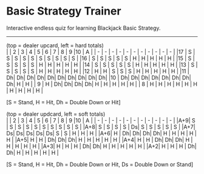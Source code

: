 # Basic Strategy Trainer

Interactive endless quiz for learning Blackjack Basic Strategy.  

---

(top = dealer upcard, left = hard totals)  
|   | 2 | 3 | 4 | 5 | 6 | 7 | 8 | 9 |10 | A |
| - | - | - | - | - | - | - | - | - | - | - |
|17 | S | S | S | S | S | S | S | S | S | S |
|16 | S | S | S | S | S | H | H | H | H | H |
|15 | S | S | S | S | S | H | H | H | H | H |
|14 | S | S | S | S | S | H | H | H | H | H |
|13 | S | S | S | S | S | H | H | H | H | H |
|12 | H | H | S | S | S | H | H | H | H | H |
|11 | Dh| Dh| Dh| Dh| Dh| Dh| Dh| Dh| Dh| Dh|
|10 | Dh| Dh| Dh| Dh| Dh| Dh| Dh| Dh| H | H |
| 9 | H | Dh| Dh| Dh| Dh| H | H | H | H | H |
| 8 | H | H | H | H | H | H | H | H | H | H |

[S = Stand, H = Hit, Dh = Double Down or Hit]

(top = dealer updcard, left = soft totals)  
|   | 2 | 3 | 4 | 5 | 6 | 7 | 8 | 9 |10 | A |
| - | - | - | - | - | - | - | - | - | - | - |
|A+9| S | S | S | S | S | S | S | S | S | S |
|A+8| S | S | S | S | Ds| S | S | S | S | S |
|A+7| Ds| Ds| Ds| Ds| Ds| S | S | H | H | H |
|A+6| H | Dh| Dh| Dh| Dh| H | H | H | H | H |
|A+5| H | H | Dh| Dh| Dh| H | H | H | H | H |
|A+4| H | H | Dh| Dh| Dh| H | H | H | H | H |
|A+3| H | H | H | Dh| Dh| H | H | H | H | H |
|A+2| H | H | H | Dh| Dh| H | H | H | H | H |

[S = Stand, H = Hit, Dh = Double Down or Hit, Ds = Double Down or Stand]
